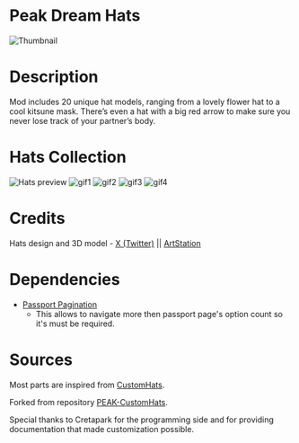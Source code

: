 # Peak Dream Hats

![Thumbnail](https://i.imgur.com/rvni4HX.png)

# Description
Mod includes 20 unique hat models, ranging from a lovely flower hat to a cool kitsune mask. There’s even a hat with a big red arrow to make sure you never lose track of your partner’s body.

# Hats Collection
![Hats preview](https://i.imgur.com/XfzoyYJ.png)
![gif1](https://i.imgur.com/bpO7dct.gif)
![gif2](https://i.imgur.com/OD7EuLF.gif)
![gif3](https://i.imgur.com/6m6yYt1.gif)
![gif4](https://i.imgur.com/SHttlDQ.gif)


# Credits
Hats design and 3D model - [X (Twitter)](https://x.com/yanadodo_3d) || [ArtStation](https://www.artstation.com/yanadodo)


# Dependencies
- [Passport Pagination](https://github.com/radsi/PEAK-PassportPagination)
  - This allows to navigate more then passport page's option count so it's must be required.


# Sources
Most parts are inspired from [CustomHats](https://github.com/radsi/PEAK-CustomHats).

Forked from repository [PEAK-CustomHats](https://github.com/Creta5164/peak-more-customizations).


Special thanks to Cretapark for the programming side and for providing documentation that made customization possible.
